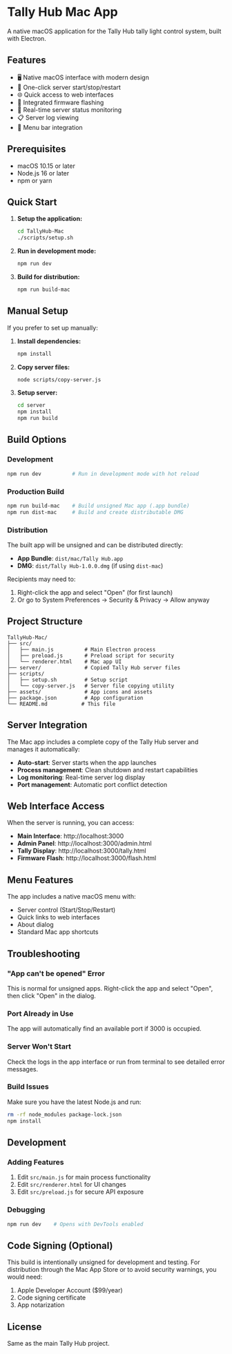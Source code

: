 # Tally Hub Mac App

A native macOS application for the Tally Hub tally light control system, built with Electron.

## Features

- 🖥️ Native macOS interface with modern design
- 🚀 One-click server start/stop/restart
- 🌐 Quick access to web interfaces
- 📱 Integrated firmware flashing
- 🔄 Real-time server status monitoring
- 📋 Server log viewing
- 🎯 Menu bar integration

## Prerequisites

- macOS 10.15 or later
- Node.js 16 or later
- npm or yarn

## Quick Start

1. **Setup the application:**
   ```bash
   cd TallyHub-Mac
   ./scripts/setup.sh
   ```

2. **Run in development mode:**
   ```bash
   npm run dev
   ```

3. **Build for distribution:**
   ```bash
   npm run build-mac
   ```

## Manual Setup

If you prefer to set up manually:

1. **Install dependencies:**
   ```bash
   npm install
   ```

2. **Copy server files:**
   ```bash
   node scripts/copy-server.js
   ```

3. **Setup server:**
   ```bash
   cd server
   npm install
   npm run build
   ```

## Build Options

### Development
```bash
npm run dev          # Run in development mode with hot reload
```

### Production Build
```bash
npm run build-mac    # Build unsigned Mac app (.app bundle)
npm run dist-mac     # Build and create distributable DMG
```

### Distribution

The built app will be unsigned and can be distributed directly:

- **App Bundle**: `dist/mac/Tally Hub.app`
- **DMG**: `dist/Tally Hub-1.0.0.dmg` (if using `dist-mac`)

Recipients may need to:
1. Right-click the app and select "Open" (for first launch)
2. Or go to System Preferences → Security & Privacy → Allow anyway

## Project Structure

```
TallyHub-Mac/
├── src/
│   ├── main.js          # Main Electron process
│   ├── preload.js       # Preload script for security
│   └── renderer.html    # Mac app UI
├── server/              # Copied Tally Hub server files
├── scripts/
│   ├── setup.sh         # Setup script
│   └── copy-server.js   # Server file copying utility
├── assets/              # App icons and assets
├── package.json         # App configuration
└── README.md           # This file
```

## Server Integration

The Mac app includes a complete copy of the Tally Hub server and manages it automatically:

- **Auto-start**: Server starts when the app launches
- **Process management**: Clean shutdown and restart capabilities
- **Log monitoring**: Real-time server log display
- **Port management**: Automatic port conflict detection

## Web Interface Access

When the server is running, you can access:

- **Main Interface**: http://localhost:3000
- **Admin Panel**: http://localhost:3000/admin.html
- **Tally Display**: http://localhost:3000/tally.html
- **Firmware Flash**: http://localhost:3000/flash.html

## Menu Features

The app includes a native macOS menu with:

- Server control (Start/Stop/Restart)
- Quick links to web interfaces
- About dialog
- Standard Mac app shortcuts

## Troubleshooting

### "App can't be opened" Error
This is normal for unsigned apps. Right-click the app and select "Open", then click "Open" in the dialog.

### Port Already in Use
The app will automatically find an available port if 3000 is occupied.

### Server Won't Start
Check the logs in the app interface or run from terminal to see detailed error messages.

### Build Issues
Make sure you have the latest Node.js and run:
```bash
rm -rf node_modules package-lock.json
npm install
```

## Development

### Adding Features
1. Edit `src/main.js` for main process functionality
2. Edit `src/renderer.html` for UI changes
3. Edit `src/preload.js` for secure API exposure

### Debugging
```bash
npm run dev    # Opens with DevTools enabled
```

## Code Signing (Optional)

This build is intentionally unsigned for development and testing. For distribution through the Mac App Store or to avoid security warnings, you would need:

1. Apple Developer Account ($99/year)
2. Code signing certificate
3. App notarization

## License

Same as the main Tally Hub project.
